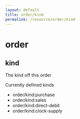 ```yaml
---
layout: default
title: order/kind
permalink: /resource/order/kind
---
```


# order
## kind

The kind off this order

Currently defined kinds
- order/kind:purchase
- order/kind:sales
- order/kind:direct-debit
- order/kind:clock-supply
